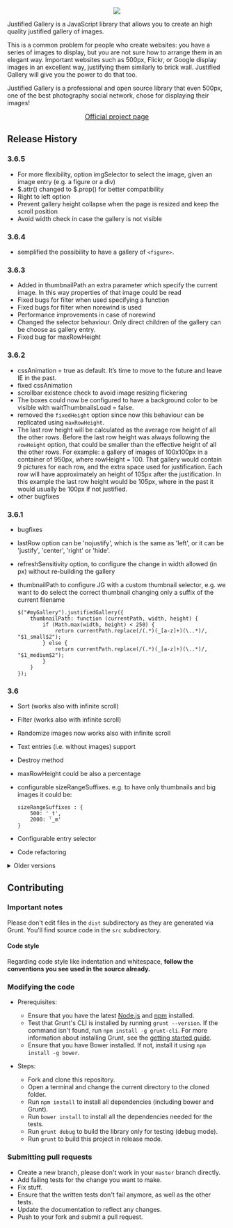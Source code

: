 <div align="center">
  <a href="http://miromannino.github.io/Justified-Gallery/" target="_blank">
    <img src="https://raw.github.com/miromannino/Justified-Gallery/gh-imgs/jgcover.png" />
  </a>
</div>

Justified Gallery is a JavaScript library that allows you to create an high quality justified gallery of images.

This is a common problem for people who create websites: you have a series of images to display, but you are not sure how to arrange them in an elegant way. Important websites such as 500px, Flickr, or Google display images in an excellent way, justifying them similarly to brick wall. Justified Gallery will give you the power to do that too.

Justified Gallery is a professional and open source library that even 500px, one of the best photography social network, chose for displaying their images!

<div style="text-align: center; font-size: 110%;">
	<a href="http://miromannino.github.io/Justified-Gallery/" target="_blank">Official project page</a>
</div>

## Release History

### 3.6.5

* For more flexibility, option imgSelector to select the image, given an image entry (e.g. a figure or a div)
* $.attr() changed to $.prop() for better compatibility
* Right to left option
* Prevent gallery height collapse when the page is resized and keep the scroll position
* Avoid width check in case the gallery is not visible

### 3.6.4

* semplified the possibility to have a gallery of `<figure>`. 

### 3.6.3

* Added in thumbnailPath an extra parameter which specify the current image. In this way properties of that image could
  be read
* Fixed bugs for filter when used specifying a function
* Fixed bugs for filter when norewind is used
* Performance improvements in case of norewind
* Changed the selector behaviour. Only direct children of the gallery can be choose as gallery entry.
* Fixed bug for maxRowHeight

### 3.6.2

* cssAnimation = true as default. It’s time to move to the future and leave IE in the past.
* fixed cssAnimation
* scrollbar existence check to avoid image resizing flickering
* The boxes could now be configured to have a background color to be visible with waitThumbnailsLoad = false.
* removed the `fixedHeight` option since now this behaviour can be replicated using `maxRowHeight`.
* The last row height will be calculated as the average row height of all the other rows. Before the last row height
  was always following the `rowHeight` option, that could be smaller than the effective height of all the other rows.
  For example: a gallery of images of 100x100px in a container of 950px, where rowHeight = 100. That gallery would
  contain 9 pictures for each row, and the extra space used for justification. Each row will have approximately an
  height of 105px after the justification. In this example the last row height would be 105px, where in the past
  it would usually be 100px if not justified.
* other bugfixes

### 3.6.1

* bugfixes
* lastRow option can be 'nojustify', which is the same as 'left', or it can be 'justify', 'center', 'right' or 'hide'.
* refreshSensitivity option, to configure the change in width allowed (in px) without re-building the gallery
* thumbnailPath to configure JG with a custom thumbnail selector,
  e.g. we want to do select the correct thumbnail changing only a suffix of the current filename

	```
	$("#myGallery").justifiedGallery({
		thumbnailPath: function (currentPath, width, height) {
			if (Math.max(width, height) < 250) {
			    return currentPath.replace(/(.*)(_[a-z]+)(\..*)/, "$1_small$2");
			} else {
			    return currentPath.replace(/(.*)(_[a-z]+)(\..*)/, "$1_medium$2");
			}
		}
	});
	```

### 3.6

* Sort (works also with infinite scroll)
* Filter (works also with infinite scroll)
* Randomize images now works also with infinite scroll
* Text entries (i.e. without images) support
* Destroy method
* maxRowHeight could be also a percentage
* configurable sizeRangeSuffixes.
  e.g. to have only thumbnails and big images it could be:

	```
	sizeRangeSuffixes : {
		500: '_t',
		2000: '_m'
	}
	```
* Configurable entry selector
* Code refactoring

<details>
	<summary>Older versions</summary>
	
### 3.5.4

* Added the border option
* Fixed some problems with waitThumbnailsLoad and infinite scroll

### 3.5
* The default suffixes are all empty, to be simpler to understand. To have the previous suffixes,
the following settings can be used:

	```
	sizeRangeSuffixes : {
		'lt100': '_t',
		'lt240': '_m',
		'lt320': '_n',
		'lt500': '',
		'lt640': '_z',
		'lt1024': '_b'
	}
	```

* Now is possible to have entries with the structure:

	```
	<div>
		<a href="...">
			<img src="..." />
		</a>
		<div class="caption">...</div>
	</div>
	```

* Fixed margins
* The border of the entire gallery can be customized
* Corrected bugs for the callbacks when waitThumbnailsLoad = false

### 3.4

* Performance improvements
	* In presence of width and height attributes in thumbnails, and with the option
	  'waitThumbnailsLoad', the layout is immediately built, and the thumbnails will appear randomly
	  while they are loaded.
	* Other code refactorings to be more performant
* With nojustify, if there is only a row, it doesn't justify anything. The previous behaviour seems
too like a bug than a feature.
* Infinite scroll example with plain javascript to be more understandable.
* Fixes some bugs with infinite scroll

### 3.3

* No more crops
	* Removed some floating point approximations that caused some small crops
* Initial opacity settings for the caption to allow them to be always visible
	* Can be also configured changing the less file, if one prefers CSS animations
* All caption settings in a single object to be more compact

	```
	captionSettings : { //ignored with css animations
		animationDuration : 500,
		visibleOpacity : 0.7,
		nonVisibleOpacity : 0.0
	},
	```
* Justification formulas refactoring to be more maintainable

### 3.2

* A gallery of `div` can be used instead of `a`
* Fixed errors for the last rows
* Option to use only css animations (i.e `cssAnimation`)
* Without css animations
	* Configurable caption fadein/fadeout time (i.e. `captionsAnimationDuration`)
	* Configurable caption final opacity (i.e. `captionsVisibleOpacity`)
	* Configurable images fadein time (i.e. `imagesAnimationDuration`)
* Configurable treshold that decides to justify the row also in presence of nojustify (i.e. `justifyThreshold`)

### 3.1

* Improved the algorithm to reduce the image crops
* Fixed errors with some jQuery versions
* Fixed errors with fixed height
* Settings checks and parsing
* Added event jg.rowflush

### 3.0

* Totally rewritten!
* Row by row loading
 	* The plugin doesn't wait that all the gallery thumbnails are loaded
	* A row is printed when the its thumbnails are available
	* Non-blocking layout creation
* No more white spaces (If the gallery needs to load a bigger image, it first show the smaller and then replace it with the bigger)
* Improved the algorithm for a better result
	* No more white pixels at the end of a row (bugfix)
	* Reduced a lot the image crops
		* Vertical centering
		* Proportional images enlargement looking the image aspect ratio
* Improved the algorithm efficiency
	* No more extra tags or new elements added to create the layout
	* All the images remain in the DOM, they aren't deleted or created
		* Hence, each tag remains in the links and in the images
* Added `maxRowHeight` option
* Custom captions
* Thumbnails randomization (`randomize` option)
* Statefulness
	* can be called again changing only some settings
	* can be called again to update the layout (after add or remove of images)
* Infinite scroll capable
* Improved last row behavior
	* Last row option changed
		* `justifyLastRow` setting has been renamed to `lastRow`, and it accepts: `'justify'`, `'nojustify'`, `'hide'`.
	* Option to hide the row if it is incomplete and cannot be justified
	* The plugin can justify also with `lastRow = 'nojustify'`, if the free space is small.
* Silent error handling
	* If a thumbnail doesn't exists, it is ignored in the layout (hided)
	* If the plugin needs an inexistent thumbnail, it maintains the previous one
	* Errors are still visible in the console
* Loading spinner
	* Visible when a new row needs to be loaded
	* Pure CSS spinner
	* Configurable changing the CSS/Less
* Project structure
	* Grunt to manage the build
	* Less
	* Tests
	* Javascript and CSS validation
	* CSS filename changed to be more standard
* License changed to MIT
* Improved the gallery size check to be less invasive
* Fixed lightbox removal when the page is resized

### 2.1

* Setting removed: 'usedSizeRange', now the plugin do it automatically
* Setting behavior changed: 'extension', now it accept a regular expression. The old behavior still works, but is not safe.
* New behavior: if an image defines the attribute `data-safe-src`, this is choice, no matter what the src attribute is. This can be used to avoid the problems with Photon or other services that resize the images, changing the image `src`s.

### 2.0

* Setting removed: 'lightbox', now can be done simply with the onComplete callback.
* Added Setting: 'rel' to change all the links `rel` attribute.
* Added Setting: 'target' to change all the links `target` attribute.
* Setting name changed: 'complete' to 'onComplete'.
* Setting name changed: 'sizeSuffixes' to 'sizeRangeSuffixes'.
* Setting name changed: 'usedSuffix' to 'usedSizeRange'.
* Added the CSS for the div that shows the Justified Gallery errors. Now can be changed, or hided.

</details>

## Contributing

### Important notes
Please don't edit files in the `dist` subdirectory as they are generated via Grunt. You'll find source code in the `src` subdirectory.

#### Code style
Regarding code style like indentation and whitespace, **follow the conventions you see used in the source already.**

### Modifying the code

 - Prerequisites:
	- Ensure that you have the latest [Node.js](http://nodejs.org/) and [npm](http://npmjs.org/) installed.
	- Test that Grunt's CLI is installed by running `grunt --version`.  If the command isn't found, run `npm install -g grunt-cli`.  For more information about installing Grunt, see the [getting started guide](http://gruntjs.com/getting-started).
	- Ensure that you have Bower installed. If not, install it using `npm install -g bower`.

 - Steps:
	- Fork and clone this repository.
	- Open a terminal and change the current directory to the cloned folder.
	- Run `npm install` to install all dependencies (including bower and Grunt).
	- Run `bower install` to install all the dependencies needed for the tests.
	- Run `grunt debug` to build the library only for testing (debug mode).
	- Run `grunt` to build this project in release mode.

### Submitting pull requests

- Create a new branch, please don't work in your `master` branch directly.
- Add failing tests for the change you want to make.
- Fix stuff.
- Ensure that the written tests don't fail anymore, as well as the other tests.
- Update the documentation to reflect any changes.
- Push to your fork and submit a pull request.
